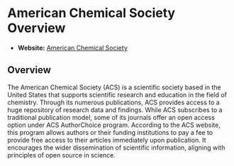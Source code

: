 # American Chemical Society Overview

- **Website:** [American Chemical Society](https://www.acs.org/)

## Overview

The American Chemical Society (ACS) is a scientific society based in the United States that supports scientific research and education in the field of chemistry. Through its numerous publications, ACS provides access to a huge repository of research data and findings. While ACS subscribes to a traditional publication model, some of its journals offer an open access option under ACS AuthorChoice program. According to the ACS website, this program allows authors or their funding institutions to pay a fee to provide free access to their articles immediately upon publication. It encourages the wider dissemination of scientific information, aligning with principles of open source in science.
